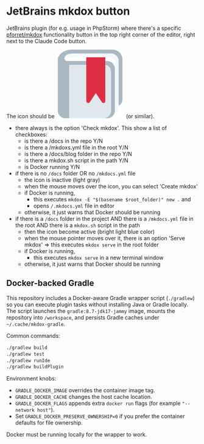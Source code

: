 # JetBrains mkdox button

JetBrains plugin (for e.g. usage in PhpStorm) where there's a specific [pforret/mkdox](https://github.com/pforret/mkdox) functionality button in the top right corner of the editor, right next to the Claude Code button.

The icon should be ![like this](icon/mkdox-button.png) (or similar).

* there always is the option 'Check mkdox'. This show a list of checkboxes:
    - is there a /docs in the repo Y/N
    - is there a /mkdoxs.yml file in the root Y/N
    - is there a /docs/blog folder in the repo Y/N
    - is there a mkdox.sh script in the path Y/N
    - is Docker running Y/N
* if there is no `/docs` folder OR no `/mkdocs.yml` file
    - the icon is inactive (light gray)
    - when the mouse moves over the icon, you can select 'Create mkdox' 
    - if Docker is running, 
        - this executes `mkdox -E "$(basename $root_folder)" new .` and 
        - opens `/.mkdocs.yml` file in editor
    - otherwise, it just warns that Docker should be running
* if there is a `/docs` folder in the project AND there is a `/mkdocs.yml` file in the root AND there is a `mkdox.sh` script in the path
    - then the icon become active (bright light blue color)
    - when the mouse pointer moves over it, there is an option 'Serve mkdox' => this executes `mkdox serve` in the root folder
    - if Docker is running,
        - this executes `mkdox serve` in a new terminal window
    - otherwise, it just warns that Docker should be running

## Docker-backed Gradle

This repository includes a Docker-aware Gradle wrapper script (`./gradlew`) so you can execute plugin tasks without installing Java or Gradle locally. The script launches the `gradle:8.7-jdk17-jammy` image, mounts the repository into `/workspace`, and persists Gradle caches under `~/.cache/mkdox-gradle`.

Common commands:

```bash
./gradlew build
./gradlew test
./gradlew runIde
./gradlew buildPlugin
```

Environment knobs:

- `GRADLE_DOCKER_IMAGE` overrides the container image tag.
- `GRADLE_DOCKER_CACHE` changes the host cache location.
- `GRADLE_DOCKER_FLAGS` appends extra `docker run` flags (for example `"--network host"`).
- Set `GRADLE_DOCKER_PRESERVE_OWNERSHIP=0` if you prefer the container defaults for file ownership.

Docker must be running locally for the wrapper to work.
